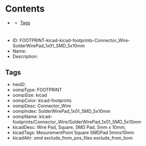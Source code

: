 



Contents
========

* [](#)
	* [Tags](#tags)

# 

- ID: FOOTPRINT-kicad-kicad-footprints-Connector_Wire-SolderWirePad_1x01_SMD_5x10mm
- Name: 
- Description: 

## Tags

- hexID: 
- oompType: FOOTPRINT
- oompSize: kicad
- oompColor: kicad-footprints
- oompDesc: Connector_Wire
- oompIndex: SolderWirePad_1x01_SMD_5x10mm
- oompName: kicad-footprints/Connector_Wire/SolderWirePad_1x01_SMD_5x10mm
- kicadDesc: Wire Pad, Square, SMD Pad,  5mm x 10mm,
- kicadTags: MesurementPoint Square SMDPad 5mmx10mm
- kicadAttr: smd exclude_from_pos_files exclude_from_bom
